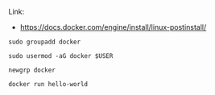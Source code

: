 Link:
- https://docs.docker.com/engine/install/linux-postinstall/

```
sudo groupadd docker
```
```
sudo usermod -aG docker $USER
```
```
newgrp docker 
```
```
docker run hello-world
```
